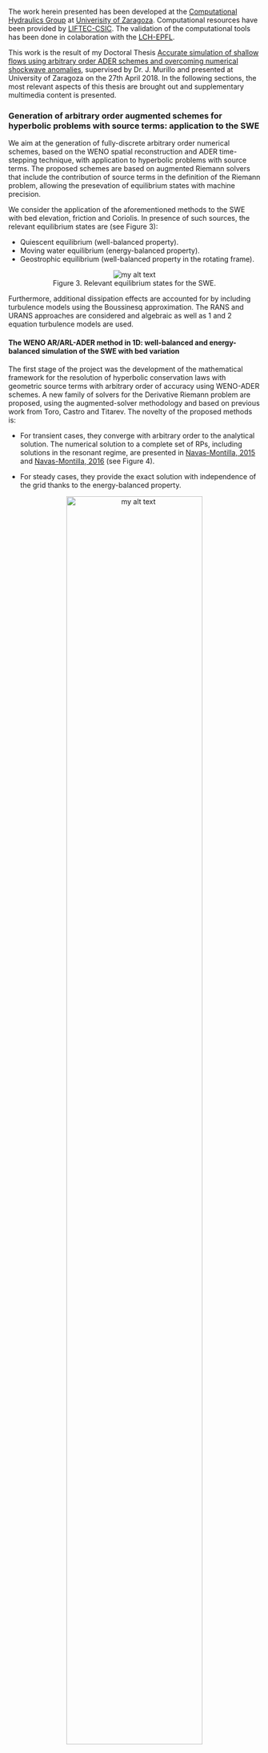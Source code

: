 The work herein presented has been developed at the [Computational Hydraulics Group](http://ghc.unizar.es) at [Univerisity of Zaragoza](https://www.unizar.es/). Computational resources have been provided by [LIFTEC-CSIC](http://www.liftec.unizar-csic.es/es/). The validation of the computational tools has been done in colaboration with the [LCH-EPFL](https://lch.epfl.ch/).

This work is the result of my Doctoral Thesis [Accurate simulation of shallow flows using arbitrary order ADER schemes and overcoming numerical shockwave anomalies](https://zaguan.unizar.es/record/70795?ln=en), supervised by Dr. J. Murillo and presented at University of Zaragoza on the 27th April 2018. In the following sections, the most relevant aspects of this thesis are brought out and supplementary multimedia content is presented.

### Generation of arbitrary order augmented schemes for hyperbolic problems with source terms: application to the SWE

We aim at the generation of fully-discrete arbitrary order numerical schemes, based on the WENO spatial reconstruction and ADER time-stepping technique, with application to hyperbolic problems with source terms. The proposed schemes are based on augmented Riemann solvers that include the contribution of source terms in the definition of the Riemann problem, allowing the presevation of equilibrium states with machine precision.

We consider the application of the aforementioned methods to the SWE with bed elevation, friction and Coriolis. In presence of such sources, the relevant equilibrium states are (see Figure 3):

- Quiescent equilibrium (well-balanced property).
- Moving water equilibrium (energy-balanced property).
- Geostrophic equilibrium (well-balanced property in the rotating frame).

<figure style="text-align: center;">
  <img src="github_site/equistates.png" alt="my alt text"/>
  <figcaption>Figure 3. Relevant equilibrium states for the SWE.</figcaption>
</figure>

Furthermore, additional dissipation effects are accounted for by including turbulence models using the Boussinesq approximation. The RANS and URANS approaches are considered and algebraic as well as 1 and 2 equation turbulence models are used.

#### The WENO AR/ARL-ADER method in 1D: well-balanced and energy-balanced simulation of the SWE with bed variation

The first stage of the project was the development of the mathematical framework for the resolution of hyperbolic conservation laws with geometric source terms with arbitrary order of accuracy using WENO-ADER schemes. A new family of solvers for the Derivative Riemann problem are proposed, using the augmented-solver methodology and based on previous work from Toro, Castro and Titarev. The novelty of the proposed methods is:

- For transient cases, they converge with arbitrary order to the analytical solution. The numerical solution to a complete set of RPs, including solutions in the resonant regime, are presented in [Navas-Montilla, 2015](https://www.sciencedirect.com/science/article/pii/S0021999115001217) and [Navas-Montilla, 2016](https://www.sciencedirect.com/science/article/pii/S0021999116301024) (see Figure 4).

- For steady cases, they provide the exact solution with independence of the grid thanks to the energy-balanced property.

<figure style="text-align: center;">
  <img src="github_site/rps1.png" width="80%" alt="my alt text"/>
  <figcaption>Figure 4. Resolution of RPs including strong bed variations.</figcaption>
</figure>

Details of the methods and more results can be found in [Navas-Montilla, 2015](https://www.sciencedirect.com/science/article/pii/S0021999115001217) and [Navas-Montilla, 2016](https://www.sciencedirect.com/science/article/pii/S0021999116301024).

#### The WENO ARL-ADER method in 2D: well-balanced simulation of the SWE with bed variation, friction and Coriolis

The numerical schemes in the previous section were then extended to the resolution of the 2D SWE with geometric source term and their application to other shallow water models involving non-geometric sources was  explored. The following issues are highlighted:

- The proposed scheme offers an arbitrary order resolution of the 2D SWE with bed elevation and friction ensuring the well-balanced property. The application of the scheme to the resolution of a complex flow pattern around a solid obstacle is shown in Figure 5.

<figure style="text-align: center;">
  <img src="github_site/watersurf.png" width="80%" alt="my alt text"/>
  <figcaption>Figure 5. Numerical resolution of the reflection wave pattern generated in a subcritical free surface flow
around a square cylinder, provided by a 3rd order scheme (top) and 1st order scheme (bottom). <a href="https://www.youtube.com/watch?v=M7ep81gngow">Watch video</a>. </figcaption>
</figure>

- The proposed scheme allows to compute the advection of solutes with arbitrary order of accuracy, a shown in Figure 6. The scheme can be coupled with diffusion-reaction terms for the solutes, with application to industrial processes in water treatment plants.


<figure style="text-align: center;">
  <img src="github_site/solutes.png" width="98%" alt="my alt text"/>
  <figcaption>Figure 6. Numerical simulation of the transport of a passive scalar quantity within a complex flow pattern using a 3rd order scheme (top) and 1st order scheme (bottom). <a href="https://www.youtube.com/watch?v=M7ep81gngow">Watch video</a>. </figcaption>
</figure>


- The scheme is applied to the resolution of the SWE in the rotating frame (including Coriolis). The Coriolis source term is reinterpreted as a geometric source term by means of the definition of primitive (integral) variables. The model can be applied to the simulation of propagation of Rossby waves along the equatorial line. In  [Navas-Montilla, 2018](https://www.sciencedirect.com/science/article/pii/S0021999118304170), the results for the [benchmark of the propagation of  equatorial Rossby solitons](https://marine.rutgers.edu/po/index.php?model=test-problems&title=soliton&page=metrics) are presented and the relative errors for the amplitude and celerity of the soliton are kept below 2% ([Watch video](https://www.youtube.com/watch?v=-Dye0LG8-Ds)).

- The proposed methods offer a remarkable gain in computational efficiency when applied to 2D shallow water scenarios with source terms. Figure 7 shows the numerical error vs. CPU time (single-threaded/serial execution) and wall time (parallel execution in 28 threads implemented using the OpenMP paradigm) for the resolution of an smooth non-equilibrium Gaussian water surface over a smooth bottom topography ([Navas-Montilla, 2018](https://www.sciencedirect.com/science/article/pii/S0021999118304170)). The numerical results evidence that the 3-rd order scheme is able to provide the same level of accuracy than a 1-st order scheme requiring a 65 times shorter computational time, for an error of around 1.E-4. It is worth noting that this gain is increased when seeking lower errors. Furthermore, the plots also show that the paralellization of the code using OpenMP allows a significant speed-up (x18 when using 24 parallel threads).

<figure style="text-align: center;">
  <img src="github_site/sim_times.png" width="90%" alt="my alt text"/>
  <figcaption>Figure 7. Numerical error vs. CPU and wall time, showing the achieved speed-up.</figcaption>
</figure>

- As the order is increased, the numerical diffusion is strongly reduced and the proposed scheme is able to reproduce the kinetic energy cascade for 2D turbulence. Figure 8 and 9 show the numerical resolution of  double shear layer, which is initially perturbed in the transverse direction. Due to the inherent instability (Kelvin-Helmholtz instability) of the flow across the shear layer, any initial perturbation is amplified and evolves into a hydrodynamic two-dimensional turbulence. In this type of flow, a filamentation process is triggered by the small-scale vortices generated by the Kelvin-Helmholtz instability. The vortices interact to each other and are combined to form bigger vortices. The mass exchange across the layers is governed by such turbulent pattern and only very high order numerical schemes, that produce low dissipative solutions, can provide trustworthy predictions of such process in an affordable time. When considering 2D turbulent flows, the analysis of the kinetic energy cascade can be a useful tool to determine whether the selected numerical scheme can provide trustworthy predictions or not [Navas-Montilla, HIC2018](https://easychair.org/publications/paper/KjBZ). The numerical diffusion of the scheme can be assessed by using this tool, as depicted in Figure 9.


<figure style="text-align: center;">
  <img src="github_site/kh_set.png" width="90%" alt="my alt text"/>
  <figcaption>Figure 8. Numerical simulation of a double shear layer. Initial condition (left) and solution after t=5 seconds (right), showing the water surface elevation and the vorticity field. </figcaption>
</figure>




<figure style="text-align: center;">
  <img src="github_site/kh_energy.png" width="80%" alt="my alt text"/>
  <figcaption>Figure 9. Numerical simulation of a double shear layer using a 1st, 3rd and 5th order schemes. Vorticity field (top) and 2D energy cascade (bottom).</figcaption>
</figure>


Watch the following videos for more examples: 

[![Simulation video](https://img.youtube.com/vi/3SAfCJ6xGqY/2.jpg)](https://www.youtube.com/watch?v=3SAfCJ6xGqY "play video") [![Simulation video](https://img.youtube.com/vi/-Dye0LG8-Ds/2.jpg)](https://www.youtube.com/watch?v=-Dye0LG8-Ds "play video") [![Simulation video](https://img.youtube.com/vi/M7ep81gngow/2.jpg)](https://www.youtube.com/watch?v=M7ep81gngow "play video")


Details of the methods and more results can be found in [Navas-Montilla, 2018](https://www.sciencedirect.com/science/article/pii/S0021999118304170) 

### URANS simulation of shallow flows using the WENO ARL-ADER method for the SWE

The proposed scheme offers a very low numerical dissipation, allowing the computation of very small turbulent structures and the reproduction of the theoretical energy cascade as the grid is refined. However, the mathematical model considers a 2D depth averaged flow, while turbulence is, in essence, three dimensional. Therefore, extra dissipation terms must be included to account for the small scale turbulent dissipation that the model cannot resolve. 

In shallow flows, there is a coexistence of small-scale 3D turbulence, mainly generated by the friction on the bottom, and large-scale 2D turbulence, generated by horizontal gradients. The proposed model uses a turbulence model to account for the effects of the small-scale turbulence and resolves the large-scale 2D vortices. This approach is often called depth averaged URANS simulation or depth averaged LES simulation. A representation of the typical energy cascade in shallow flows is presented in Figure 10.

<figure style="text-align: center;">
  <img src="github_site/energycascade.png" width="60%" alt="my alt text"/>
  <figcaption>Figure 10. Typical energy cascade in shallow flows. 2D and 3D turbulence appear at different length scales.</figcaption>
</figure>

Turbulence modelling is of practical application when simulating the flow interaction with solid obstacles such as bridge piers and groynes, or even with strong variations in the bed elevation and bed friction. 


#### Simulation of the flow over a submerged conical island

[This test case](http://coastal.usc.edu/currents_workshop/problems/prob1.html) is a benchmark for tsunami simulation models and was introduced with this purpose for the first time at the National Tsunami Hazard Mitigation Program (NTHMP) workshop (Portland, 2015). It consists of a shallow flow over a small-slope submerged island. The aim of this benchmark is to test the model's ability to generate a separation region and the resulting oscillatory wake for an idealized and simplified case.

<figure style="text-align: center;">
  <img src="github_site/conical_island.png" width="100%" alt="my alt text"/>
  <figcaption>Figure 11. Numerical simulation of a shallow water flow over a submerged conical island <a href="https://www.youtube.com/watch?v=J3epKVZyX-o">(watch video)</a>.</figcaption>
</figure>

Figure 11 shows a snapshot of simulated tracer concentration distribution where the von-Karman vortex street can be observed. Only when including a suitable calibration of the friction coefficient and the turbulence model, the velocities in the wake are properly predicted and there is a stable periodicity in the shedding of von-Karman vortices. Figure 12 displays a comparison between numerical and experimental velocities in the wake region.  

<figure style="text-align: center;">
  <img src="github_site/islandwake.png" width="80%" alt="my alt text"/>
  <figcaption>Figure 12. Experimental (dots) and numerical velocities in the wake of the island. Solution without turbulence model (light blue), with turbulence model with low diffusion (blue) and with optimal calibration (purple). <a href="https://www.youtube.com/watch?v=J3epKVZyX-o">(Watch video)</a>.</figcaption>
</figure>

#### Application of the model to a practical problem of environmental relevance: river restoration

In the last decades, riverine and coastal habitats have degenerated because of anthropogenic activities. Nowadays, the scientific community is making a big effort to design novel approaches to recover biodiversity in such ecosystems. The utilization of fast and reliable predictive tools will suppose a breakthrough in this field as they will provide very efficient strategies based on the predicted quantitative variables. 

Channels with lateral cavities are commonly used for river restoration purposes as the presence of cavities enhances fine sediment trapping. The flow in these channels, far from being simple, involves the presence of steady seiching waves produced by the coupling between the instability of the separated turbulent layer along the opening of the cavities and a gravity standing wave within the cavities. Such coupling is associated with large-scale coherent vortical structures in the unstable shear layer and periodic oscillations of the free surface within the cavity. The complexity of such flow configuration challenges the prediction capability of simulation models. 

Detailed results of the application of the proposed schemes to the simulation of channels with lateral cavities can be found in the following article [Navas-Montilla, 2019](https://doi.org/10.1016/j.jcp.2019.06.037), done in colaboration with [C. Juez](http://www.upm.es/observatorio/vi/index.jsp?pageac=investigador.jsp&idInvestigador=33249) (UPM), [M. J. Franca](https://www.un-ihe.org/m%C3%A1rio-franca) (UN-IHE Delft) and [J. Murillo](https://ctmyf.unizar.es/personal/javier-antonio-murillo-castarlenas) (Unizar).


<figure style="text-align: center;">
  <img src="github_site/cavity3d.png" width="70%" alt="my alt text"/>
  <figcaption>Figure 13. Configuration of a channel with lateral cavities.</figcaption>
</figure>

<figure style="text-align: center;">
  <img src="github_site/cavities_turb.png" width="80%" alt="my alt text"/>
  <figcaption>Figure 14. Experimental and computed water surface elevation evolution in time at points E3, E4 and E5 without (left) and with turbulence model (right).</figcaption>
</figure>

Watch the following videos for more examples: 


[![Simulation video](https://img.youtube.com/vi/J3epKVZyX-o/2.jpg)](https://www.youtube.com/watch?v=J3epKVZyX-o "play video") [![Simulation video](https://img.youtube.com/vi/Z9r3haLVEjc/2.jpg)](https://www.youtube.com/watch?v=Z9r3haLVEjc "play video")
